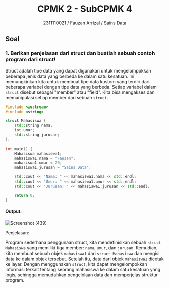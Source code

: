 # <h1 align="center">CPMK 2 - SubCPMK 4</h1>
<p align="center">2311110021 / Fauzan Arrizal / Sains Data</p>

## Soal

### 1. Berikan penjelasan dari struct dan buatlah sebuah contoh program dari struct!

Struct adalah tipe data yang dapat digunakan untuk mengelompokkan beberapa jenis data yang berbeda ke dalam satu kesatuan. Ini memungkinkan kita untuk membuat tipe data kustom yang terdiri dari beberapa variabel dengan tipe data yang berbeda. Setiap variabel dalam `struct` disebut sebagai "member" atau "field". Kita bisa mengakses dan memanipulasi setiap member dari sebuah `struct`.

```C++
#include <iostream>
#include <string>

struct Mahasiswa {
    std::string nama;
    int umur;
    std::string jurusan;
};

int main() {
    Mahasiswa mahasiswa1;
    mahasiswa1.nama = "Fauzan";
    mahasiswa1.umur = 20;
    mahasiswa1.jurusan = "Sains Data";

    std::cout << "Nama: " << mahasiswa1.nama << std::endl;
    std::cout << "Umur: " << mahasiswa1.umur << std::endl;
    std::cout << "Jurusan: " << mahasiswa1.jurusan << std::endl;

    return 0;
}
```

#### Output:
![Screenshot (439)](https://github.com/FauzanArrizal/Teori-Alpro-Strukdat-Assignment/assets/161549586/b2b24fe9-ad90-42a8-9c50-7e14fba1b765)


Penjelasan:

Program sederhana penggunaan struct, kita mendefinisikan sebuah `struct Mahasiswa` yang memiliki tiga member: `nama`, `umur`, dan `jurusan`. Kemudian, kita membuat sebuah objek `mahasiswa1` dari `struct Mahasiswa` dan mengisi data ke dalam objek tersebut. Setelah itu, data dari objek `mahasiswa1` dicetak ke layar. Dengan menggunakan `struct`, kita dapat mengelompokkan informasi terkait tentang seorang mahasiswa ke dalam satu kesatuan yang logis, sehingga memudahkan pengelolaan data dan memperjelas struktur program.